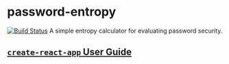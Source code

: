 # password-entropy
[![Build Status](https://travis-ci.org/nickmccurdy/password-entropy.svg?branch=master)](https://travis-ci.org/nickmccurdy/password-entropy)
A simple entropy calculator for evaluating password security.

## [`create-react-app` User Guide](https://github.com/facebookincubator/create-react-app/blob/master/packages/react-scripts/template/README.md)
